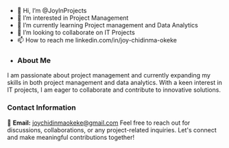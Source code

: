 - 👋 Hi, I’m @JoyInProjects
- 👀 I’m interested in Project Management
- 🌱 I’m currently learning Project management and Data Analytics
- 💞️ I’m looking to collaborate on IT Projects
- 📫 How to reach me linkedin.com/in/joy-chidinma-okeke
- ### About Me
I am passionate about project management and currently expanding my skills in both project management and data analytics. With a keen interest in IT projects, 
I am eager to collaborate and contribute to innovative solutions.

### Contact Information
📧 **Email:** joychidinmaokeke@gmail.com
Feel free to reach out for discussions, collaborations, or any project-related inquiries. Let's connect and make meaningful contributions together!
<!---
JoyInProjects/JoyInProjects is a ✨ special ✨ repository because its `README.md` (this file) appears on your GitHub profile.
You can click the Preview link to take a look at your changes.
--->
